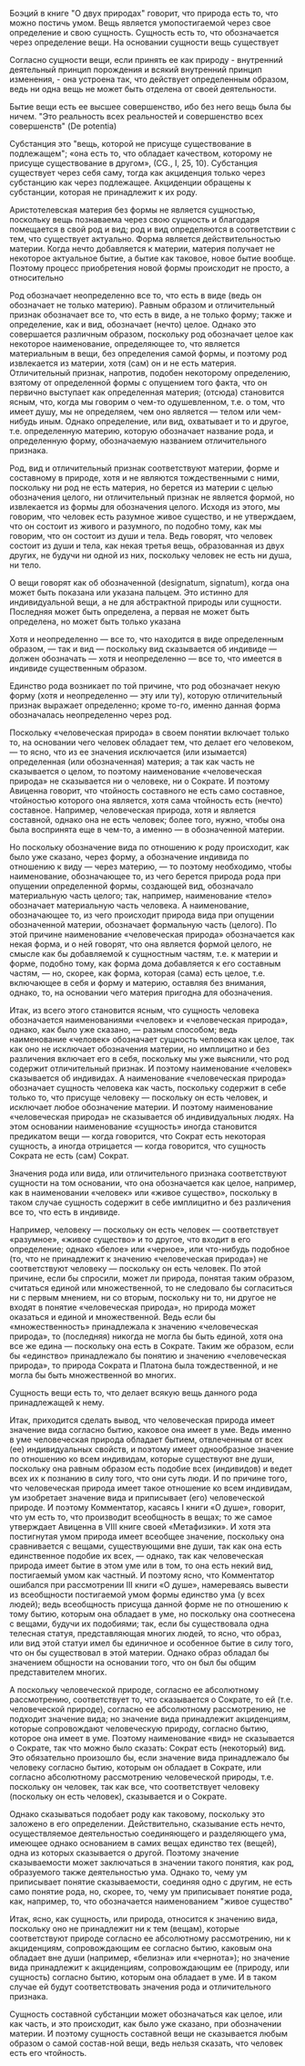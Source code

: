 Боэций в книге "О двух природах" говорит, что природа есть то, что можно постичь умом. Вещь является умопостигаемой через свое определение и свою сущность. Сущность есть то, что обозначается через определение вещи. На основании сущности вещь существует

Согласно сущности вещи, если принять ее как природу - внутренний деятельный принцип порождения и всякий внутренний принцип изменения,  - она устроена так, что действует определенным образом, ведь ни одна вещь не может быть отделена от своей деятельности. 

Бытие вещи есть ее высшее совершенство, ибо без него вещь была бы ничем. "Это реальность всех реальностей и совершенство всех совершенств" (De potentia)

Субстанция это "вещь, которой не присуще существование в подлежащем"; «она есть то, что обладает качеством, которому не присуще существование в другом», (СG., I, 25, 10). Субстанция существует через себя саму, тогда как акциденция только через субстанцию как через подлежащее. Акциденции обращены к субстанции, которая не принадлежит к их роду.

Аристотелевская материя без формы не является сущностью, поскольку вещь познаваема через свою сущность и благодаря помещается в свой род и вид; род и вид определяются в соответствии с тем, что существует актуально. Форма является действительностью материи. Когда нечто добавляется к материи, материя получает не некоторое актуальное бытие, а бытие как таковое, новое бытие вообще. Поэтому процесс приобретения новой формы происходит не просто, а относительно

Род обозначает неопределенно все то, что есть в виде (ведь он обозначает не только материю). Равным образом и отличительный признак обозначает все то, что есть в виде, а не только форму; также и определение, как и вид, обозначает (нечто) целое. Однако это совершается различным образом, поскольку род обозначает целое как некоторое наименование, определяющее то, что является материальным в вещи, без определения самой формы, и поэтому род извлекается из материи, хотя (сам) он и не есть материя. Отличительный признак, напротив, подобен некоторому определению, взятому от определенной формы с опущением того факта, что он первично выступает как определенная материя; (отсюда) становится ясным, что, когда мы говорим о чем-то одушевленном, т.е. о том, что имеет душу, мы не определяем, чем оно является — телом или чем-нибудь иным. Однако определение, или вид, охватывает и то и другое, т.е. определенную материю, которую обозначает название рода, и определенную форму, обозначаемую названием отличительного признака.

Род, вид и отличительный признак соответствуют материи, форме и составному в природе, хотя и не являются тождественными с ними, поскольку ни род не есть материя, но берется из материи с целью обозначения целого, ни отличительный признак не является формой, но извлекается из формы для обозначения целого. Исходя из этого, мы говорим, что человек есть разумное живое существо, и не утверждаем, что он состоит из живого и разумного, по подобно тому, как мы говорим, что он состоит из души и тела. Ведь говорят, что человек состоит из души и тела, как некая третья вещь, образованная из двух других, не будучи ни одной из них, поскольку человек не есть ни душа, ни тело. 

О вещи говорят как об обозначенной (designatum, signatum), когда она может быть показана или указана пальцем. Это истинно для индивидуальной вещи, а не для абстрактной природы или сущности. Последняя может быть определена, а первая не может быть определена, но может быть только указана

Хотя и неопределенно — все то, что находится в виде определенным образом, — так и вид — поскольку вид сказывается об индивиде — должен обозначать — хотя и неопределенно — все то, что имеется в индивиде существенным образом.

Единство рода возникает по той причине, что род обозначает некую форму (хотя и неопределенно — эту или ту), которую отличительный признак выражает определенно; кроме то-го, именно данная форма обозначалась неопределенно через род.

Поскольку «человеческая природа» в своем понятии включает только то, на основании чего человек обладает тем, что делает его человеком, — то ясно, что из ее значения исключается (или изымается) определенная (или обозначенная) материя; а так как часть не сказывается о целом, то поэтому наименование «человеческая природа» не сказывается ни о человеке, ни о Сократе. И поэтому Авиценна говорит, что чтойность составного не есть само составное, чтойностью которого она является, хотя сама чтойность есть (нечто) составное. Например, человеческая природа, хотя и является составной, однако она не есть человек; более того, нужно, чтобы она была воспринята еще в чем-то, а именно — в обозначенной материи.

Но поскольку обозначение вида по отношению к роду происходит, как было уже сказано, через форму, а обозначение индивида по отношению к виду — через материю, — то поэтому необходимо, чтобы наименование, обозначающее то, из чего берется природа рода при опущении определенной формы, создающей вид, обозначало материальную часть целого; так, например, наименование «тело» обозначает материальную часть человека. А наименование, обозначающее то, из чего происходит природа вида при опущении обозначенной материи, обозначает формальную часть (целого). По этой причине наименование «человеческая природа» обозначается как некая форма, и о ней говорят, что она является формой целого, не смысле как бы добавляемой к сущностным частям, т.е. к материи и форме, подобно тому, как форма дома добавляется к его составным частям, — но, скорее, как форма, которая (сама) есть целое, т.е. включающее в себя и форму и материю, оставляя без внимания, однако, то, на основании чего материя пригодна для обозначения.

Итак, из всего этого становится ясным, что сущность человека обозначается наименованиями «человек» и «человеческая природа», однако, как было уже сказано, — разным способом; ведь наименование «человек» обозначает сущность человека как целое, так как оно не исключает обозначения материи, но имплицитно и без различения включает его в себя, поскольку мы уже выяснили, что род содержит отличительный признак. И поэтому наименование «человек» сказывается об индивидах. А наименование «человеческая природа» обозначает сущность человека как часть, поскольку содержит в себе только то, что присуще человеку — поскольку он есть человек, и исключает любое обозначение материи. И поэтому наименование «человеческая природа» не сказывается об индивидуальных людях. На этом основании наименование «сущность» иногда становится предикатом вещи — когда говорится, что Сократ есть некоторая сущность, а иногда отрицается — когда говорится, что сущность Сократа не есть (сам) Сократ.

Значения рода или вида, или отличительного признака соответствуют сущности на том основании, что она обозначается как целое, например, как в наименовании «человек» или «живое существо», поскольку в таком случае сущность содержит в себе имплицитно и без различения все то, что есть в индивиде.

Например, человеку — поскольку он есть человек — соответствует «разумное», «живое существо» и то другое, что входит в его определение; однако «белое» или «черное», или что-нибудь подобное (то, что не принадлежит к значению «человеческая природа») не соответствуют человеку — поскольку он есть человек. По этой причине, если бы спросили, может ли природа, понятая таким образом, считаться единой или множественной, то не следовало бы согласиться ни с первым мнением, ни со вторым, поскольку ни то, ни другое не входят в понятие «человеческая природа», но природа может оказаться и единой и множественной. Ведь если бы «множественность» принадлежала к значению «человеческая природа», то (последняя) никогда не могла бы быть единой, хотя она все же едина — поскольку она есть в Сократе. Таким же образом, если бы «единство» принадлежало бы понятию и значению «человеческая природа», то природа Сократа и Платона была тождественной, и не могла бы быть множественной во многих.

Сущность вещи есть то, что делает всякую вещь данного рода принадлежащей к нему. 

Итак, приходится сделать вывод, что человеческая природа имеет значение вида согласно бытию, каковое она имеет в уме. Ведь именно в уме человеческая природа обладает бытием, отвлеченным от всех (ее) индивидуальных свойств, и поэтому имеет однообразное значение по отношению ко всем индивидам, которые существуют вне души, поскольку она равным образом есть подобие всех (индивидов) и ведет всех их к познанию в силу того, что они суть люди. И по причине того, что человеческая природа имеет такое отношение ко всем индивидам, ум изобретает значение вида и приписывает (его) человеческой природе. И поэтому Комментатор, касаясь I книги «О душе», говорит, что ум есть то, что производит всеобщность в вещах; то же самое утверждает Авиценна в VIII книге своей «Метафизики». И хотя эта постигнутая умом природа имеет всеобщее значение, поскольку она сравнивается с вещами, существующими вне души, так как она есть единственное подобие их всех, — однако, так как человеческая природа имеет бытие в этом уме или в том, то она есть некий вид, постигаемый умом как частный. И поэтому ясно, что Комментатор ошибался при рассмотрении III книги «О душе», намереваясь вывести из всеобщности постигаемой умом формы единство ума (у всех людей); ведь всеобщность присуща данной форме не по отношению к тому бытию, которым она обладает в уме, но поскольку она соотнесена с вещами, будучи их подобиями; так, если бы существовала одна телесная статуя, представляющая многих людей, то ясно, что образ, или вид этой статуи имел бы единичное и особенное бытие в силу того, что он бы существовал в этой материи. Однако образ обладал бы значением общности на основании того, что он был бы общим представителем многих.

А поскольку человеческой природе, согласно ее абсолютному рассмотрению, соответствует то, что сказывается о Сократе, то ей (т.е. человеческой природе), согласно ее абсолютному рассмотрению, не подходит значение вида; но значение вида принадлежит акциденциям, которые сопровождают человеческую природу, согласно бытию, которое она имеет в уме. Поэтому наименование «вид» не сказывается о Сократе, так что можно было сказать: Сократ есть (некоторый) вид. Это обязательно произошло бы, если значение вида принадлежало бы человеку согласно бытию, которым он обладает в Сократе, или согласно абсолютному рассмотрению человеческой природы, т.е. поскольку он человек, так как все, что соответствует человеку (поскольку он есть человек), сказывается и о Сократе.

Однако сказываться подобает роду как таковому, поскольку это заложено в его определении. Действительно, сказывание есть нечто, осуществляемое деятельностью соединяющего и разделяющего ума, имеющее однако основанием в самих вещах единство тех (вещей), одна из которых сказывается о другой. Поэтому значение сказываемости может заключаться в значении такого понятия, как род, образуемого также деятельностью ума. Однако то, чему ум приписывает понятие сказываемости, соединяя одно с другим, не есть само понятие рода, но, скорее, то, чему ум приписывает понятие рода, как, например, то, что обозначается наименованием "живое существо"

Итак, ясно, как сущность, или природа, относится к значению вида, поскольку оно не принадлежит ни к тем (вещам), которые соответствуют природе согласно ее абсолютному рассмотрению, ни к акциденциям, сопровождающим ее согласно бытию, каковым она обладает вне души (например, «белизна» или «чернота»); но значение вида принадлежит к акциденциям, сопровождающим ее (природу, или сущность) согласно бытию, которым она обладает в уме. И в таком случае ей будут соответствовать значения рода и отличительного признака.

Сущность составной субстанции может обозначаться как целое, или как часть, и это происходит, как было уже сказано, при обозначении материи. И поэтому сущность составной вещи не сказывается любым образом о самой состав-ной вещи, ведь нельзя сказать, что человек есть его чтойность.
